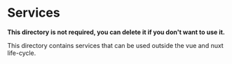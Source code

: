 # Services

**This directory is not required, you can delete it if you don't want to use it.**

This directory contains services that can be used outside the vue and nuxt life-cycle.
